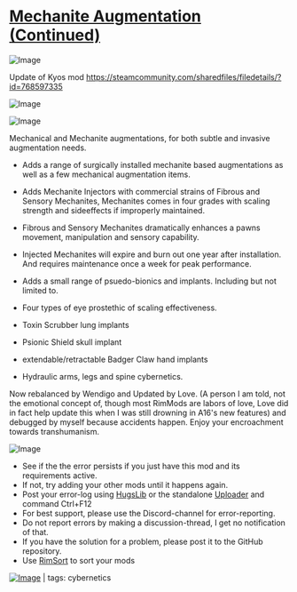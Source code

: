 # [Mechanite Augmentation (Continued)](https://steamcommunity.com/sharedfiles/filedetails/?id=2016288225)

![Image](https://i.imgur.com/buuPQel.png)

Update of Kyos mod
https://steamcommunity.com/sharedfiles/filedetails/?id=768597335

![Image](https://i.imgur.com/pufA0kM.png)
	
![Image](https://i.imgur.com/Z4GOv8H.png)

Mechanical and Mechanite augmentations, for both subtle and invasive augmentation needs.

- Adds a range of surgically installed mechanite based augmentations as well as a few mechanical augmentation items.

* Adds Mechanite Injectors with commercial strains of Fibrous and Sensory Mechanites, Mechanites comes in four grades with scaling strength and sideeffects if improperly maintained.
* Fibrous and Sensory Mechanites dramatically enhances a pawns movement, manipulation and sensory capability.
* Injected Mechanites will expire and burn out one year after installation. And requires maintenance once a week for peak performance.

* Adds a small range of psuedo-bionics and implants. Including but not limited to.
* Four types of eye prostethic of scaling effectiveness.
* Toxin Scrubber lung implants
* Psionic Shield skull implant
* extendable/retractable Badger Claw hand implants
* Hydraulic arms, legs and spine cybernetics.

Now rebalanced by Wendigo and Updated by Love. (A person I am told, not the emotional concept of, though most RimMods are labors of love, Love did in fact help update this when I was still drowning in A16's new features) and debugged by myself because accidents happen. Enjoy your encroachment towards transhumanism.


![Image](https://i.imgur.com/PwoNOj4.png)



-  See if the the error persists if you just have this mod and its requirements active.
-  If not, try adding your other mods until it happens again.
-  Post your error-log using [HugsLib](https://steamcommunity.com/workshop/filedetails/?id=818773962) or the standalone [Uploader](https://steamcommunity.com/sharedfiles/filedetails/?id=2873415404) and command Ctrl+F12
-  For best support, please use the Discord-channel for error-reporting.
-  Do not report errors by making a discussion-thread, I get no notification of that.
-  If you have the solution for a problem, please post it to the GitHub repository.
-  Use [RimSort](https://github.com/RimSort/RimSort/releases/latest) to sort your mods

 

[![Image](https://img.shields.io/github/v/release/emipa606/MechaniteAugmentation?label=latest%20version&style=plastic&color=9f1111&labelColor=black)](https://steamcommunity.com/sharedfiles/filedetails/changelog/2016288225) | tags:  cybernetics
